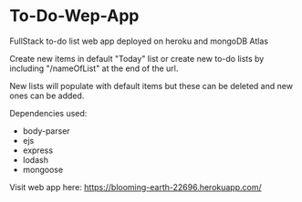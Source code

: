# To-Do-Wep-App

FullStack to-do list web app deployed on heroku and mongoDB Atlas

Create new items in default "Today" list or create new to-do lists by including "/nameOfList" at the end of the url.

New lists will populate with default items but these can be deleted and new ones can be added.

Dependencies used:

- body-parser
- ejs
- express
- lodash
- mongoose

Visit web app here: https://blooming-earth-22696.herokuapp.com/

